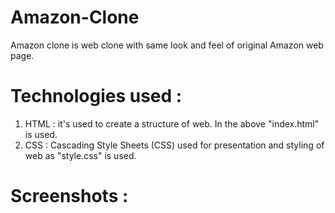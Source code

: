 # Amazon-Clone
Amazon clone is web clone with same look and feel of original Amazon web page.

# Technologies used :
1. HTML : it's used to create a structure of web. In the above "index.html" is used.
2. CSS : Cascading Style Sheets (CSS) used for presentation and styling of web as "style.css" is used.

# Screenshots :
